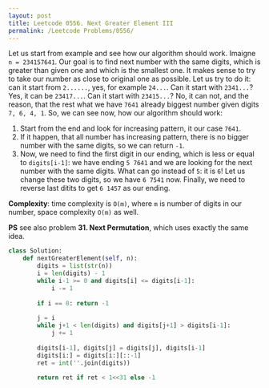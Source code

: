 ```yaml
---
layout: post
title: Leetcode 0556. Next Greater Element III
permalink: /Leetcode Problems/0556/
---
```


Let us start from example and see how our algorithm should work.
Imaigne `n = 234157641`. Our goal is to find next number with the same digits, which is greater than given one and which is the smallest one. It makes sense to try to take our number as close to original one as possible. Let us try to do it: can it start from `2......`, yes, for example `24...`. Can it start with `2341...`? Yes, it can be `23417...`. Can it start with `23415...`? No, it can not, and the reason, that the rest what we have `7641` already biggest number given digits `7, 6, 4, 1`. 
So, we can see now, how our algorithm should work:
1. Start from the end and look for increasing pattern, it our case `7641`.
2. If it happen, that all number has increasing pattern, there is no bigger number with the same digits, so we can return `-1`.
3. Now, we need to find the first digit in our ending, which is less or equal to `digits[i-1]`: we have ending `5 7641` and we are looking for the next number with the same digits. What can go instead of `5`: it is `6`! Let us change these two digits, so we have `6 7541` now. Finally, we need to reverse last ditits to get `6 1457` as our ending.

**Complexity**: time complexity is `O(m)`, where `m` is number of digits in our number, space complexity `O(m)` as well.

**PS** see also problem **31. Next Permutation**, which uses exactly the same idea.

```python
class Solution:
    def nextGreaterElement(self, n):
        digits = list(str(n))
        i = len(digits) - 1
        while i-1 >= 0 and digits[i] <= digits[i-1]:
            i -= 1
            
        if i == 0: return -1
        
        j = i
        while j+1 < len(digits) and digits[j+1] > digits[i-1]:
            j += 1
        
        digits[i-1], digits[j] = digits[j], digits[i-1]
        digits[i:] = digits[i:][::-1]
        ret = int(''.join(digits))
        
        return ret if ret < 1<<31 else -1
```